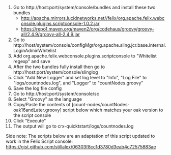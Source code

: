 1. Go to http://host:port/system/console/bundles and install these two bundles
    * http://apache.mirrors.lucidnetworks.net//felix/org.apache.felix.webconsole.plugins.scriptconsole-1.0.2.jar
    * https://repo1.maven.org/maven2/org/codehaus/groovy/groovy-all/2.4.9/groovy-all-2.4.9.jar
2. Go to  http://host/system/console/configMgr/org.apache.sling.jcr.base.internal.LoginAdminWhitelist
3. Add org.apache.felix.webconsole.plugins.scriptconsole to "Whitelist regexp" and save
4. After the two bundles fully install then go to http://host:port/system/console/slinglog
5. Click "Add New Logger" and set log level to "Info", "Log File" to "logs/countnodes.log", and "Logger" to "countNodes.groovy"
5. Save the log file config
6. Go to http://host:port/system/console/sc
7. Select "Groovy" as the language
8. Copy/Paste the contents of [count-nodes/countNodes-oak16andLater.groovy] script below which matches your oak version to the script console
9. Click "Execute"
10. The output will go to crx-quicktstart/logs/countnodes.log


Side note: The scripts below are an adaptation of this script updated to work in the Felix Script console: https://gist.github.com/stillalex/06303f8cc1d3780d3eab4c72575883ae
